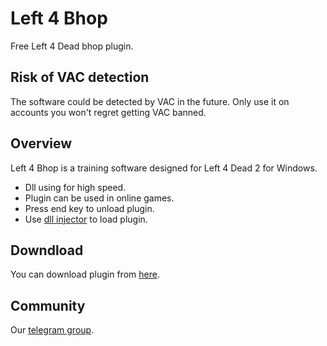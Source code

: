 # Left 4 Bhop
Free Left 4 Dead bhop plugin.


## Risk of VAC detection

The software could be detected by VAC in the future. Only use it on accounts you won't regret getting VAC banned.

## Overview

Left 4 Bhop is a training software designed for Left 4 Dead 2 for Windows.

* Dll using for high speed.
* Plugin can be used in online games.
* Press end key to unload plugin.
* Use [dll injector](https://processhacker.sourceforge.io/downloads.php) to load plugin.
## Downdload

You can download plugin from [here](https://mega.nz/file/8NchEaoY#pY-m4x-HYrZn35Vw4hvI881rZ0n-QHveu4l3rT1ZqvI).

## Community

Our [telegram group](https://t.me/LittleSoftwareStudio).
